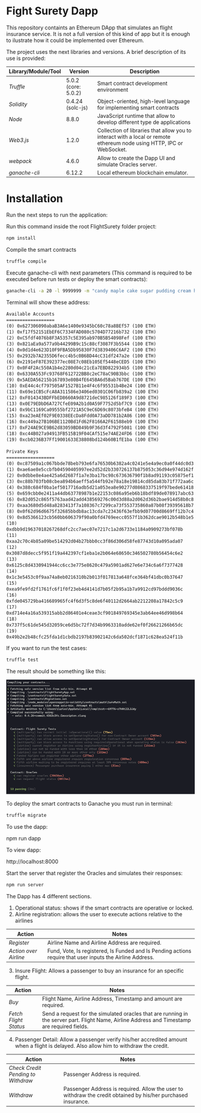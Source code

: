 # Fight Surety Dapp

This repository containts an Ethereum DApp that simulates an flight insurance service. It is not a full version of this kind of app but it is enough to ilustrate how it could be implemented over Ethereum.

The project uses the next libraries and versions. A brief description of its use is provided:

| Library/Module/Tool | Version | Description
|---|---|---|
| *Truffle* | 5.0.2 (core: 5.0.2) | Smart contract development environment
| *Solidity* | 0.4.24 (solc-js) | Object-oriented, high-level language for implementing smart contracts
| *Node* | 8.8.0 | JavaScript runtime that allow to develop different type de applications
| *Web3.js* | 1.2.0 | Collection of libraries that allow you to interact with a local or remote ethereum node using HTTP, IPC or WebSocket.
| *webpack* | 4.6.0 | Allow to create the Dapp UI and simulate Oracles server.
| *ganache-cli* | 6.12.2 | Local ethereum blockchain emulator.

# Installation
Run the next steps to run the application:

Run this command inside the root FlightSurety folder project:
```bash
npm install
```

Compile the smart contracts
```bash
truffle compile
```

Execute ganache-cli with next parameters (This command is required to be executed before run tests or deploy the smart contracts):
```bash
ganache-cli -a 20 -l 9999999 -m "candy maple cake sugar pudding cream honey rich smooth crumble sweet treat"
```

Terminal will show these address:
```text
Available Accounts
==================
(0) 0x627306090abaB3A6e1400e9345bC60c78a8BEf57 (100 ETH)
(1) 0xf17f52151EbEF6C7334FAD080c5704D77216b732 (100 ETH)
(2) 0xC5fdf4076b8F3A5357c5E395ab970B5B54098Fef (100 ETH)
(3) 0x821aEa9a577a9b44299B9c15c88cf3087F3b5544 (100 ETH)
(4) 0x0d1d4e623D10F9FBA5Db95830F7d3839406C6AF2 (100 ETH)
(5) 0x2932b7A2355D6fecc4b5c0B6BD44cC31df247a2e (100 ETH)
(6) 0x2191eF87E392377ec08E7c08Eb105Ef5448eCED5 (100 ETH)
(7) 0x0F4F2Ac550A1b4e2280d04c21cEa7EBD822934b5 (100 ETH)
(8) 0x6330A553Fc93768F612722BB8c2eC78aC90B3bbc (100 ETH)
(9) 0x5AEDA56215b167893e80B4fE645BA6d5Bab767DE (100 ETH)
(10) 0xE44c4cf797505AF1527B11e4F4c6f95531b4Be24 (100 ETH)
(11) 0x69e1CB5cFcA8A311586e3406ed0301C06fb839a2 (100 ETH)
(12) 0xF014343BDFFbED8660A9d8721deC985126f189F3 (100 ETH)
(13) 0x0E79EDbD6A727CfeE09A2b1d0A59F7752d5bf7C9 (100 ETH)
(14) 0x9bC1169Ca09555bf2721A5C9eC6D69c8073bfeB4 (100 ETH)
(15) 0xa23eAEf02F9E0338EEcDa8Fdd0A73aDD781b2A86 (100 ETH)
(16) 0xc449a27B106BE1120Bd1Fd62F8166A2F61588eb9 (100 ETH)
(17) 0xF24AE9CE9B62d83059BD849b9F36d3f4792F5081 (100 ETH)
(18) 0xc44B027a94913FB515B19F04CAf515e74AE24FD6 (100 ETH)
(19) 0xcb0236B37Ff19001633E38808bd124b60B1fE1ba (100 ETH)

Private Keys
==================
(0) 0xc87509a1c067bbde78beb793e6fa76530b6382a4c0241e5e4a9ec0a0f44dc0d3
(1) 0xae6ae8e5ccbfb04590405997ee2d52d2b330726137b875053c36d94e974d162f
(2) 0x0dbbe8e4ae425a6d2687f1a7e3ba17bc98c673636790f1b8ad91193c05875ef1
(3) 0xc88b703fb08cbea894b6aeff5a544fb92e78a18e19814cd85da83b71f772aa6c
(4) 0x388c684f0ba1ef5017716adb5d21a053ea8e90277d0868337519f97bede61418
(5) 0x659cbb0e2411a44db63778987b1e22153c086a95eb6b18bdf89de078917abc63
(6) 0x82d052c865f5763aad42add438569276c00d3d88a2d062d36b2bae914d58b8c8
(7) 0xaa3680d5d48a8283413f7a108367c7299ca73f553735860a87b08f39395618b7
(8) 0x0f62d96d6675f32685bbdb8ac13cda7c23436f63efbb9d07700d8669ff12b7c4
(9) 0x8d5366123cb560bb606379f90a0bfd4769eecc0557f1b362dcae9012b548b1e5
(10) 0xdbb9d19637018267268dfc2cc7aec07e7217c1a2d6733e1184a0909273bf078b
(11) 0xaa2c70c4b85a09be514292d04b27bbb0cc3f86d306d58fe87743d10a095ada07
(12) 0x3087d8decc5f951f19a442397cf1eba1e2b064e68650c346502780b56454c6e2
(13) 0x6125c8d4330941944cc6cc3e775e8620c479a5901ad627e6e734c6a6f7377428
(14) 0x1c3e5453c0f9aa74a8eb0216310b2b013f017813a648fce364bf41dbc0b37647
(15) 0xea9fe9fd2f1761fc6f1f0f23eb4d4141d7b05f2b95a1b7a9912cd97bddd9036c
(16) 0xfde045729ba416689965fc4f6d3f5c8de6f40112d2664ab2212208a17842c5c9
(17) 0xd714e4a16a539315abb2d86401e4ceae3cf901849769345e3ab64ee46d998b64
(18) 0x737f5c61de545d32059ce6d5bc72f7d34b9963310adde62ef0f26621266b65dc
(19) 0x49b2e2b48cfc25fda1d1cbdb2197b83902142c6da502dcf1871c628ea524f11b
```

If you want to run the test cases:
```bash
truffle test
```

The result should be something like this:

![truffle test](images/truffle-test.png)

To deploy the smart contracts to Ganache you must run in terminal:
```bash
truffle migrate 
```

To use the dapp:

 npm run dapp

 To view dapp:

http://localhost:8000



Start the server that register the Oracles and simulates their responses:
```bash
npm run server
```


The Dapp has 4 different sections.

1. Operational status: shows if the smart contracts are operative or locked.
2. Airline registration: allows the user to execute actions relative to the airlines

| Action | Notes |
|---|---|
|  *Register* | Airline Name and Airline Address are required.
|  *Action over Airline* | Fund, Vote, Is registered, Is Funded and Is Pending actions require that user inputs the Airline Address.

3. Insure Flight: Allows a passenger to buy an insurance for an specific flight.

| Action | Notes |
|---|---|
|  *Buy* | Flight Name, Airline Address, Timestamp and amount are required.
|  *Fetch Flight Status* | Send a request for the simulated oracles that are running in the server part. Flight Name, Airline Address and Timestamp are required fields.

4. Passenger Detail: Allow a passenger verify his/her accredited amount when a flight is delayed. Also allow him to withdraw the credit.

| Action | Notes |
|---|---|
|  *Check Credit Pending to Withdraw* | Passenger Address is required.
|  *Withdraw* | Passenger Address is required. Allow the user to withdraw the credit obtained by his/her purchased insurance.